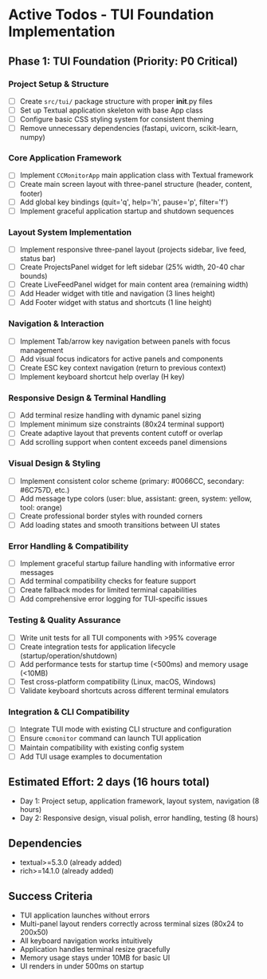 # Active Todos - TUI Foundation Implementation

## Phase 1: TUI Foundation (Priority: P0 Critical)

### Project Setup & Structure
- [ ] Create `src/tui/` package structure with proper __init__.py files
- [ ] Set up Textual application skeleton with base App class
- [ ] Configure basic CSS styling system for consistent theming
- [ ] Remove unnecessary dependencies (fastapi, uvicorn, scikit-learn, numpy)

### Core Application Framework  
- [ ] Implement `CCMonitorApp` main application class with Textual framework
- [ ] Create main screen layout with three-panel structure (header, content, footer)
- [ ] Add global key bindings (quit='q', help='h', pause='p', filter='f')
- [ ] Implement graceful application startup and shutdown sequences

### Layout System Implementation
- [ ] Implement responsive three-panel layout (projects sidebar, live feed, status bar)
- [ ] Create ProjectsPanel widget for left sidebar (25% width, 20-40 char bounds)
- [ ] Create LiveFeedPanel widget for main content area (remaining width)
- [ ] Add Header widget with title and navigation (3 lines height)
- [ ] Add Footer widget with status and shortcuts (1 line height)

### Navigation & Interaction
- [ ] Implement Tab/arrow key navigation between panels with focus management
- [ ] Add visual focus indicators for active panels and components
- [ ] Create ESC key context navigation (return to previous context)
- [ ] Implement keyboard shortcut help overlay (H key)

### Responsive Design & Terminal Handling
- [ ] Add terminal resize handling with dynamic panel sizing
- [ ] Implement minimum size constraints (80x24 terminal support)
- [ ] Create adaptive layout that prevents content cutoff or overlap
- [ ] Add scrolling support when content exceeds panel dimensions

### Visual Design & Styling
- [ ] Implement consistent color scheme (primary: #0066CC, secondary: #6C757D, etc.)
- [ ] Add message type colors (user: blue, assistant: green, system: yellow, tool: orange)
- [ ] Create professional border styles with rounded corners
- [ ] Add loading states and smooth transitions between UI states

### Error Handling & Compatibility
- [ ] Implement graceful startup failure handling with informative error messages
- [ ] Add terminal compatibility checks for feature support
- [ ] Create fallback modes for limited terminal capabilities
- [ ] Add comprehensive error logging for TUI-specific issues

### Testing & Quality Assurance
- [ ] Write unit tests for all TUI components with >95% coverage
- [ ] Create integration tests for application lifecycle (startup/operation/shutdown)
- [ ] Add performance tests for startup time (<500ms) and memory usage (<10MB)
- [ ] Test cross-platform compatibility (Linux, macOS, Windows)
- [ ] Validate keyboard shortcuts across different terminal emulators

### Integration & CLI Compatibility
- [ ] Integrate TUI mode with existing CLI structure and configuration
- [ ] Ensure `ccmonitor` command can launch TUI application
- [ ] Maintain compatibility with existing config system
- [ ] Add TUI usage examples to documentation

## Estimated Effort: 2 days (16 hours total)
- Day 1: Project setup, application framework, layout system, navigation (8 hours)
- Day 2: Responsive design, visual polish, error handling, testing (8 hours)

## Dependencies
- textual>=5.3.0 (already added)
- rich>=14.1.0 (already added)

## Success Criteria
- TUI application launches without errors
- Multi-panel layout renders correctly across terminal sizes (80x24 to 200x50)
- All keyboard navigation works intuitively
- Application handles terminal resize gracefully
- Memory usage stays under 10MB for basic UI
- UI renders in under 500ms on startup